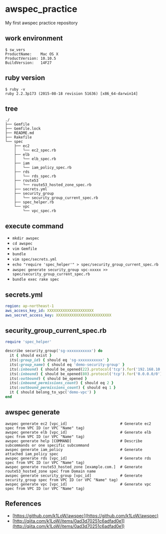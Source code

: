 # awspec_practice
My first awspec practice repository

## work environment
```
$ sw_vers
ProductName:	Mac OS X
ProductVersion:	10.10.5
BuildVersion:	14F27
```

## ruby version
```
$ ruby -v
ruby 2.2.3p173 (2015-08-18 revision 51636) [x86_64-darwin14]
```

## tree
```
./
├── Gemfile
├── Gemfile.lock
├── README.md
├── Rakefile
└── spec
    ├── ec2
    │   └── ec2_spec.rb
    ├── elb
    │   └── elb_spec.rb
    ├── iam
    │   └── iam_policy_spec.rb
    ├── rds
    │   └── rds_spec.rb
    ├── route53
    │   └── route53_hosted_zone_spec.rb
    ├── secrets.yml
    ├── security_group
    │   └── security_group_current_spec.rb
    ├── spec_helper.rb
    └── vpc
        └── vpc_spec.rb
```

## execute command
- ```mkdir awspec```
- ```cd awspec```
- ```vim Gemfile```
- ```bundle```
- ```vim spec/secrets.yml```
- ```echo "require 'spec_helper'" > spec/security_group_current_spec.rb```
- ```awspec generate security_group vpc-xxxxx >> spec/security_group_current_spec.rb```
- ```bundle exec rake spec```

## secrets.yml
```secrets.yml
region: ap-northeast-1
aws_access_key_id: XXXXXXXXXXXXXXXXXXXXX
aws_secret_access_key: XXXXXXXXXXXXXXXXXXXXXXXXX
```

## security_group_current_spec.rb
```security_group_current_spec.rb
require 'spec_helper'

describe security_group('sg-xxxxxxxxxxx') do
  it { should exist }
  its(:group_id) { should eq 'sg-xxxxxxxxxxx' }
  its(:group_name) { should eq 'demo-security-group' }
  its(:inbound) { should be_opened(22).protocol('tcp').for('192.168.10.0/24') }
  its(:inbound) { should be_opened(80).protocol('tcp').for('0.0.0.0/0') }
  its(:outbound) { should be_opened }
  its(:inbound_permissions_count) { should eq 2 }
  its(:outbound_permissions_count) { should eq 1 }
  it { should belong_to_vpc('demo-vpc') }
end
```

## awspec generate
```
awspec generate ec2 [vpc_id]                        # Generate ec2 spec from VPC ID (or VPC "Name" tag)
awspec generate elb [vpc_id]                        # Generate elb spec from VPC ID (or VPC "Name" tag)
awspec generate help [COMMAND]                      # Describe subcommands or one specific subcommand
awspec generate iam_policy                          # Generate attached iam_policy spec
awspec generate rds [vpc_id]                        # Generate rds spec from VPC ID (or VPC "Name" tag)
awspec generate route53_hosted_zone [example.com.]  # Generate route53_hosted_zone spec from Domain name
awspec generate security_group [vpc_id]             # Generate security_group spec from VPC ID (or VPC "Name" tag)
awspec generate vpc [vpc_id]                        # Generate vpc spec from VPC ID (or VPC "Name" tag)
```

## References
- [https://github.com/k1LoW/awspec](https://github.com/k1LoW/awspec)
- [http://qiita.com/k1LoW/items/0ad3d70251c6adfad0e1](http://qiita.com/k1LoW/items/0ad3d70251c6adfad0e1)
